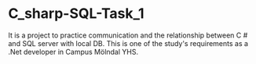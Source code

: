 # C_sharp-SQL-Task_1
It is a project to practice communication and the relationship between C # and SQL server with local DB. This is one of the study's requirements as a .Net developer in Campus Mölndal YHS.
